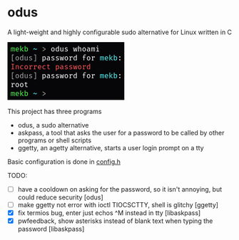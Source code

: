 # odus
A light-weight and highly configurable sudo alternative for Linux written in C

![Screenshot of odus being used in the terminal](screenshot.png)

This project has three programs

- odus, a sudo alternative
- askpass, a tool that asks the user for a password to be called by other programs or shell scripts
- ggetty, an agetty alternative, starts a user login prompt on a tty

Basic configuration is done in [config.h](config.h)

TODO:

- [ ] have a cooldown on asking for the password, so it isn't annoying, but could reduce security [odus]
- [ ] make ggetty not error with ioctl TIOCSCTTY, shell is glitchy [ggetty]
- [x] fix termios bug, enter just echos ^M instead in tty [libaskpass]
- [x] pwfeedback, show asterisks instead of blank text when typing the password [libaskpass]
